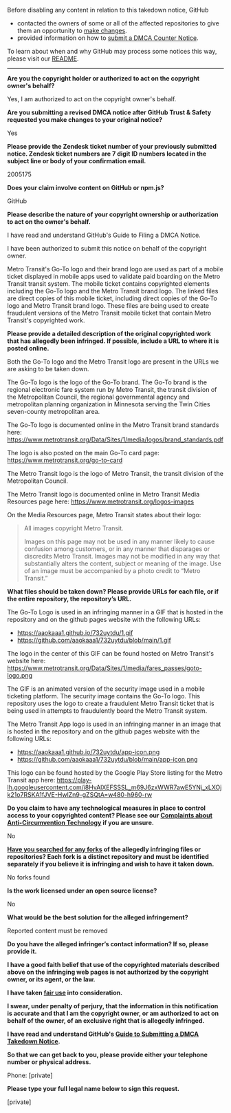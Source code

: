 Before disabling any content in relation to this takedown notice, GitHub
- contacted the owners of some or all of the affected repositories to give them an opportunity to [make changes](https://docs.github.com/en/github/site-policy/dmca-takedown-policy#a-how-does-this-actually-work).
- provided information on how to [submit a DMCA Counter Notice](https://docs.github.com/en/articles/guide-to-submitting-a-dmca-counter-notice).

To learn about when and why GitHub may process some notices this way, please visit our [README](https://github.com/github/dmca/blob/master/README.md#anatomy-of-a-takedown-notice).

---

**Are you the copyright holder or authorized to act on the copyright owner's behalf?**

Yes, I am authorized to act on the copyright owner's behalf.

**Are you submitting a revised DMCA notice after GitHub Trust & Safety requested you make changes to your original notice?**

Yes

**Please provide the Zendesk ticket number of your previously submitted notice. Zendesk ticket numbers are 7 digit ID numbers located in the subject line or body of your confirmation email.**

2005175

**Does your claim involve content on GitHub or npm.js?**

GitHub

**Please describe the nature of your copyright ownership or authorization to act on the owner's behalf.**

I have read and understand GitHub's Guide to Filing a DMCA Notice.

I have been authorized to submit this notice on behalf of the copyright owner.

Metro Transit's Go-To logo and their brand logo are used as part of a mobile ticket displayed in mobile apps used to validate paid boarding on the Metro Transit transit system. The mobile ticket contains copyrighted elements including the Go-To logo and the Metro Transit brand logo. The linked files are direct copies of this mobile ticket, including direct copies of the Go-To logo and Metro Transit brand logo. These files are being used to create fraudulent versions of the Metro Transit mobile ticket that contain Metro Transit's copyrighted work.

**Please provide a detailed description of the original copyrighted work that has allegedly been infringed. If possible, include a URL to where it is posted online.**

Both the Go-To logo and the Metro Transit logo are present in the URLs we are asking to be taken down.

The Go-To logo is the logo of the Go-To brand. The Go-To brand is the regional electronic fare system run by Metro Transit, the transit division of the Metropolitan Council, the regional governmental agency and metropolitan planning organization in Minnesota serving the Twin Cities seven-county metropolitan area.

The Go-To logo is documented online in the Metro Transit brand standards here: https://www.metrotransit.org/Data/Sites/1/media/logos/brand_standards.pdf

The logo is also posted on the main Go-To card page: https://www.metrotransit.org/go-to-card

The Metro Transit logo is the logo of Metro Transit, the transit division of the Metropolitan Council.

The Metro Transit logo is documented online in Metro Transit Media Resources page here: https://www.metrotransit.org/logos-images

On the Media Resources page, Metro Transit states about their logo:

> All images copyright Metro Transit.
>
> Images on this page may not be used in any manner likely to cause confusion among customers, or in any manner that disparages or discredits Metro Transit. Images may not be modified in any way that substantially alters the content, subject or meaning of the image. Use of an image must be accompanied by a photo credit to “Metro Transit.”

**What files should be taken down? Please provide URLs for each file, or if the entire repository, the repository’s URL.**

The Go-To Logo is used in an infringing manner in a GIF that is hosted in the repository and on the github pages website with the following URLs:  
- https://aaokaaa1.github.io/732uytdu/1.gif  
- https://github.com/aaokaaa1/732uytdu/blob/main/1.gif  

The logo in the center of this GIF can be found hosted on Metro Transit's website here:     https://www.metrotransit.org/Data/Sites/1/media/fares_passes/goto-logo.png

The GIF is an animated version of the security image used in a mobile ticketing platform. The security image contains the Go-To logo. This repository uses the logo to create a fraudulent Metro Transit ticket that is being used in attempts to fraudulently board the Metro Transit system.

The Metro Transit App logo is used in an infringing manner in an image that is hosted in the repository and on the github pages website with the following URLs:  
- https://aaokaaa1.github.io/732uytdu/app-icon.png  
- https://github.com/aaokaaa1/732uytdu/blob/main/app-icon.png

This logo can be found hosted by the Google Play Store listing for the Metro Transit app here: https://play-lh.googleusercontent.com/i8HvAlXEFSSSL_m69J6zxWWR7awE5YNj_xLXOjk21o7RSKA1fJVE-HwlZn9-gZSQtA=w480-h960-rw

**Do you claim to have any technological measures in place to control access to your copyrighted content? Please see our <a href="https://docs.github.com/articles/guide-to-submitting-a-dmca-takedown-notice#complaints-about-anti-circumvention-technology">Complaints about Anti-Circumvention Technology</a> if you are unsure.**

No

**<a href="https://docs.github.com/articles/dmca-takedown-policy#b-what-about-forks-or-whats-a-fork">Have you searched for any forks</a> of the allegedly infringing files or repositories? Each fork is a distinct repository and must be identified separately if you believe it is infringing and wish to have it taken down.**

No forks found

**Is the work licensed under an open source license?**

No

**What would be the best solution for the alleged infringement?**

Reported content must be removed

**Do you have the alleged infringer’s contact information? If so, please provide it.**

**I have a good faith belief that use of the copyrighted materials described above on the infringing web pages is not authorized by the copyright owner, or its agent, or the law.**

**I have taken <a href="https://www.lumendatabase.org/topics/22">fair use</a> into consideration.**

**I swear, under penalty of perjury, that the information in this notification is accurate and that I am the copyright owner, or am authorized to act on behalf of the owner, of an exclusive right that is allegedly infringed.**

**I have read and understand GitHub's <a href="https://docs.github.com/articles/guide-to-submitting-a-dmca-takedown-notice/">Guide to Submitting a DMCA Takedown Notice</a>.**

**So that we can get back to you, please provide either your telephone number or physical address.**

Phone: [private]

**Please type your full legal name below to sign this request.**

[private]
